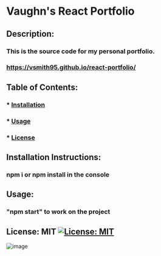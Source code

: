   # Vaughn's React Portfolio

  ## Description:

  ### This is the source code for my personal portfolio.

  ### https://vsmith95.github.io/react-portfolio/

  ## Table of Contents:
  ###  * [Installation](#installation)
  ###  * [Usage](#usage)
  ###  * [License](#license)
  ## Installation Instructions:
  ### npm i or npm install in the console
  ## Usage:
  ### "npm start" to work on the project


  ## License: MIT  [![License: MIT](https://img.shields.io/badge/License-MIT-yellow.svg)](https://opensource.org/licenses/MIT)
  
![image](https://user-images.githubusercontent.com/97266465/192565035-c5d5ce1b-9908-4f48-b721-45791de9683a.png)
